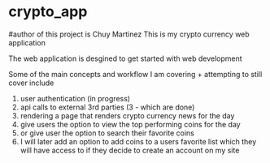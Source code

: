 # crypto_app
#author of this project is Chuy Martinez
This is my crypto currency web application 

The web application is desgined to get started with web development

Some of the main concepts and workflow I am covering + attempting to still cover include

1) user authentication (in progress)
2) api calls to external 3rd parties (3 - which are done)
3) rendering a page that renders crypto currency news for the day
4) give users the option to view the top performing coins for the day
5) or give user the option to search their favorite coins
6) I will later add an option to add coins to a users favorite list which they will have access to if they decide to create an account on my site


